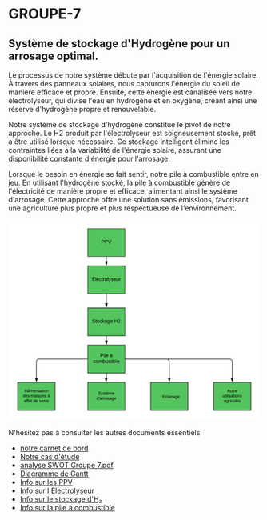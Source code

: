 # GROUPE-7
## Système de stockage d'Hydrogène pour un arrosage optimal.

Le processus de notre système débute par l'acquisition de l'énergie solaire. À travers des panneaux solaires, nous capturons l'énergie du soleil de manière efficace et propre. Ensuite, cette énergie est canalisée vers notre électrolyseur, qui divise l'eau en hydrogène et en oxygène, créant ainsi une réserve d'hydrogène propre et renouvelable.

Notre système de stockage d'hydrogène constitue le pivot de notre approche. Le H2 produit par l'électrolyseur est soigneusement stocké, prêt à être utilisé lorsque nécessaire. Ce stockage intelligent élimine les contraintes liées à la variabilité de l'énergie solaire, assurant une disponibilité constante d'énergie pour l'arrosage.

Lorsque le besoin en énergie se fait sentir, notre pile à combustible entre en jeu. En utilisant l'hydrogène stocké, la pile à combustible génère de l'électricité de manière propre et efficace, alimentant ainsi le système d'arrosage. Cette approche offre une solution sans émissions, favorisant une agriculture plus propre et plus respectueuse de l'environnement.


![Diagramme explicatif](https://github.com/BLHmar1/GROUPE-7/blob/main/diagrammeduSysteme.png)


N'hésitez pas à consulter les autres documents essentiels

- [notre carnet de bord](https://demo.hedgedoc.org/s/rJ_k-PMsRL)
- [Notre cas d'étude](https://github.com/BLHmar1/GROUPE-7/blob/Study-case/Study_case.pdf)
- [analyse SWOT Groupe 7.pdf](https://github.com/BLHmar1/GROUPE-7/blob/Analyse-SWOT/analyse%20SWOT%20Groupe%207.pdf)
- [Diagramme de Gantt](https://github.com/BLHmar1/GROUPE-7/blob/Diagramme-de-Gantt/DiagrammeDeGantt.png)
- [Info sur les PPV](https://github.com/BLHmar1/GROUPE-7/blob/Panneaux-Photovolta%C3%AFques/PPV.pdf)
- [Info sur l'Electrolyseur](https://github.com/BLHmar1/GROUPE-7/blob/electrolyseur/Rapport_Elecrolyseur.pdf)
- [Info sur le stockage d'H₂](https://github.com/BLHmar1/GROUPE-7/blob/Stockage-hydrog%C3%A8ne/Fadel_stockage_hydrog%C3%A8ne%20(2).pdf)
- [Info sur la pile à combustible](https://github.com/BLHmar1/GROUPE-7/blob/Pile-a-combustible/Pile%20%C3%A0%20combustiblefinal.pdf)

